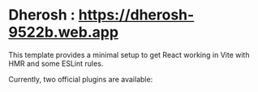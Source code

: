 # Dherosh : https://dherosh-9522b.web.app

This template provides a minimal setup to get React working in Vite with HMR and some ESLint rules.

Currently, two official plugins are available:


